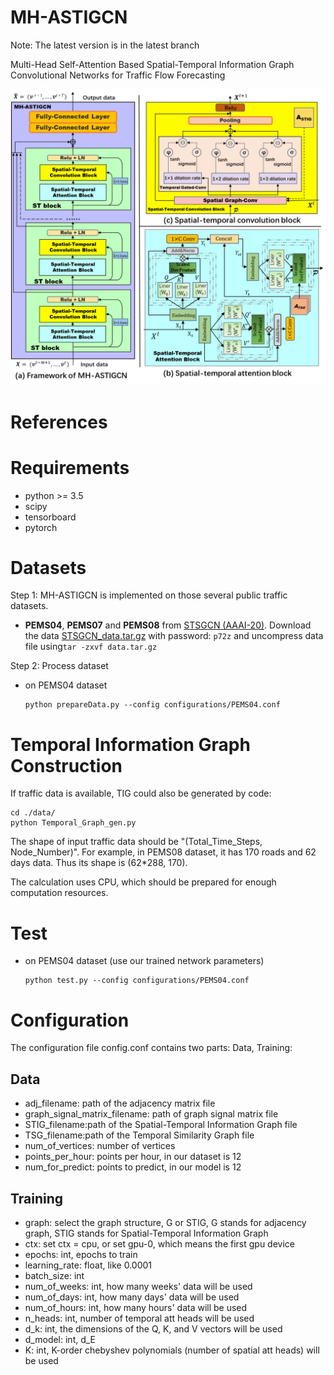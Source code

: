 # MH-ASTIGCN
Note: The latest version is in the latest branch

Multi-Head Self-Attention Based Spatial-Temporal Information Graph Convolutional Networks for Traffic Flow Forecasting

![model architecture](fig/framework.png)

# References


# Requirements

+ python >= 3.5
+ scipy
+ tensorboard
+ pytorch

# Datasets

Step 1: MH-ASTIGCN is implemented on those several public traffic datasets.
- **PEMS04**, **PEMS07** and **PEMS08** from [STSGCN (AAAI-20)](https://github.com/Davidham3/STSGCN).
Download the data [STSGCN_data.tar.gz](https://pan.baidu.com/s/1ZPIiOM__r1TRlmY4YGlolw) with password: `p72z` and uncompress data file using`tar -zxvf data.tar.gz` 

Step 2: Process dataset

- on PEMS04 dataset

  ```shell
  python prepareData.py --config configurations/PEMS04.conf
  ```

# Temporal Information Graph Construction
If traffic data is available, TIG could also be generated by code:
```
cd ./data/
python Temporal_Graph_gen.py
```
The shape of input traffic data should be "(Total_Time_Steps, Node_Number)". For example, in PEMS08 dataset, it has 170 roads and 62 days data. Thus its shape is (62*288, 170). 

The calculation uses CPU, which should be prepared for enough computation resources.


# Test

- on PEMS04 dataset (use our trained network parameters) 
  
  ```shell   
  python test.py --config configurations/PEMS04.conf   
  ```

<!-- - visualize training progress:
  ```
  tensorboard --logdir logs --port 6006
  ```
  then open [http://127.0.0.1:6006](http://127.0.0.1:6006) to visualize the training process. -->


# Configuration

The configuration file config.conf contains two parts: Data, Training:

## Data

+ adj_filename: path of the adjacency matrix file
+ graph_signal_matrix_filename: path of graph signal matrix file
+ STIG_filename:path of the Spatial-Temporal Information Graph file
+ TSG_filename:path of the Temporal Similarity Graph file
+ num_of_vertices: number of vertices
+ points_per_hour: points per hour, in our dataset is 12
+ num_for_predict: points to predict, in our model is 12

## Training

+ graph: select the graph structure, G or STIG, G stands for adjacency graph, STIG stands for Spatial-Temporal Information Graph
+ ctx: set ctx = cpu, or set gpu-0, which means the first gpu device
+ epochs: int, epochs to train
+ learning_rate: float, like 0.0001
+ batch_size: int
+ num_of_weeks: int, how many weeks' data will be used
+ num_of_days: int, how many days' data will be used
+ num_of_hours: int, how many hours' data will be used
+ n_heads: int, number of temporal att heads will be used
+ d_k: int, the dimensions of the Q, K, and V vectors will be used
+ d_model: int, d_E
+ K: int, K-order chebyshev polynomials (number of spatial att heads) will be used
